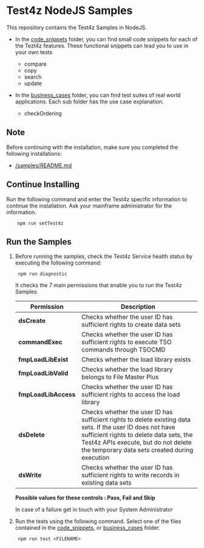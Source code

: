 # Test4z NodeJS Samples

This repository contains the Test4z Samples in NodeJS.
* In the [code_snippets](/samples/nodejs/code_snippets) folder, you can find small code snippets for each of the Tezt4z features. These functional snippets can lead you to use in your own tests
    * compare
    * copy
    * search
    * update
    
* In the [business_cases](/samples/nodejs/business_cases) folder, you can find test suites of real world applications. Each sub folder has the use case explanation.
    * checkOrdering 

## Note
Before continuing with the installation, make sure you completed the following installations:

* [/samples/README.md](/samples/README.md)

## Continue Installing

Run the following command and enter the Test4z specific information to continue the installation. Ask your mainframe administrator for the information. 

        npm run setTest4z
     
## Run the Samples
1. Before running the samples, check the Test4z Service health status by executing the following command:

        npm run diagnostic
        
    It checks the 7 main permissions that enable you to run the Test4z Samples
    
    | Permission | Description |
    | --- | --- |  
    **dsCreate**         | Checks whether the user ID has sufficient rights to create data sets
    **commandExec**      | Checks whether the user ID has sufficient rights to execute TSO commands through TSOCMD
    **fmpLoadLibExist**  | Checks whether the load library exists
    **fmpLoadLibValid**  | Checks whether the load library belongs to File Master Plus
    **fmpLoadLibAccess** | Checks whether the user ID has sufficient rights to access the load library
    **dsDelete**         | Checks whether the user ID has sufficient rights to delete existing data sets. If the user ID does not have sufficient rights to delete data sets, the Test4z APIs execute, but do not delete the temporary data sets created during execution
    **dsWrite**          | Checks whether the user ID has sufficient rights to write records in existing data sets
                              
    **Possible values for these controls : Pass, Fail and Skip**
    
    In case of a failure get in touch with your System Administrator
2. Run the tests using the following command. Select one of the files contained in the [code_snippets](/samples/nodejs/code_snippets), or [business_cases](/samples/nodejs/business_cases) folder.

        npm run test <FILENAME>
